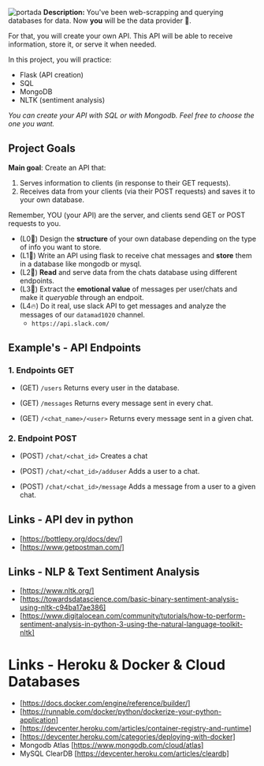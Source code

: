![portada](https://github.com/ironhack-datalabs/datamad1020-rev/blob/master/projects/W6-api-sentiment-project/portada.jpg)
**Description:** You've been web-scrapping and querying databases for data. Now **you** will be the data provider 🎉.

For that, you will create your own API. This API will be able to receive information, store it, or serve it when needed.

In this project, you will practice:

- Flask (API creation)
- SQL
- MongoDB 
- NLTK (sentiment analysis)

*You can create your API with SQL or with Mongodb. Feel free to choose the one you want.*

## Project Goals

**Main goal**: Create an API that:
 1. Serves information to clients (in response to their GET requests).
 2. Receives data from your clients (via their POST requests) and saves it to your own database.

Remember, YOU (your API) are the server, and clients send GET or POST requests to you.

- (L0🤔) Design the **structure** of your own database depending on the type of info you want to store.
- (L1🧐) Write an API using flask to receive chat messages and **store** them in a database like mongodb or mysql.
- (L2🥳) **Read** and serve data from the chats database using different endpoints.
- (L3🤭) Extract the **emotional value** of messages per user/chats and make it _queryable_ through an endpoit.
- (L4🔥) Do it real, use slack API to get messages and analyze the messages of our `datamad1020` channel.
  - `https://api.slack.com/`

## Example's - API Endpoints 


### 1. Endpoints GET

- (GET) `/users`
Returns every user in the database.

- (GET) `/messages`
Returns every message sent in every chat.

- (GET) `/<chat_name>/<user>`
Returns every message sent in a given chat.

### 2. Endpoint POST

- (POST) `/chat/<chat_id>`
Creates a chat

- (POST) `/chat/<chat_id>/adduser`
Adds a user to a chat.

- (POST) `/chat/<chat_id>/message`
Adds a message from a user to a given chat.




## Links - API dev in python

- [https://bottlepy.org/docs/dev/]
- [https://www.getpostman.com/]

## Links - NLP & Text Sentiment Analysis

- [https://www.nltk.org/]
- [https://towardsdatascience.com/basic-binary-sentiment-analysis-using-nltk-c94ba17ae386]
- [https://www.digitalocean.com/community/tutorials/how-to-perform-sentiment-analysis-in-python-3-using-the-natural-language-toolkit-nltk]

# Links - Heroku & Docker & Cloud Databases

- [https://docs.docker.com/engine/reference/builder/]
- [https://runnable.com/docker/python/dockerize-your-python-application]
- [https://devcenter.heroku.com/articles/container-registry-and-runtime]
- [https://devcenter.heroku.com/categories/deploying-with-docker]
- Mongodb Atlas [https://www.mongodb.com/cloud/atlas]
- MySQL ClearDB [https://devcenter.heroku.com/articles/cleardb]
